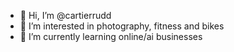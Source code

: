 - 👋 Hi, I’m @cartierrudd
- 👀 I’m interested in photography, fitness and bikes
- 🌱 I’m currently learning online/ai businesses
<!---
cartierrudd/cartierrudd is a ✨ special ✨ repository because its `README.md` (this file) appears on your GitHub profile.
You can click the Preview link to take a look at your changes.
--->
